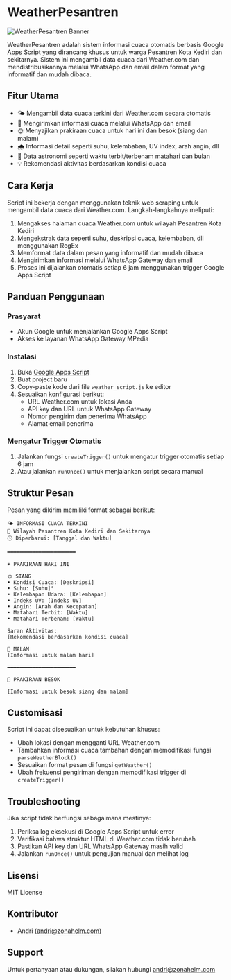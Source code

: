 # WeatherPesantren

![WeatherPesantren Banner](https://blog.classy.id/upload/gambar_berita/3dff6b3cd03dac0a28dc1cec300f3dcb_20250404150004.jpeg)

WeatherPesantren adalah sistem informasi cuaca otomatis berbasis Google Apps Script yang dirancang khusus untuk warga Pesantren Kota Kediri dan sekitarnya. Sistem ini mengambil data cuaca dari Weather.com dan mendistribusikannya melalui WhatsApp dan email dalam format yang informatif dan mudah dibaca.

## Fitur Utama

- 🌤️ Mengambil data cuaca terkini dari Weather.com secara otomatis
- 📱 Mengirimkan informasi cuaca melalui WhatsApp dan email
- 🌞 Menyajikan prakiraan cuaca untuk hari ini dan besok (siang dan malam)
- 🌧️ Informasi detail seperti suhu, kelembaban, UV index, arah angin, dll
- 🌙 Data astronomi seperti waktu terbit/terbenam matahari dan bulan
- 💡 Rekomendasi aktivitas berdasarkan kondisi cuaca

## Cara Kerja

Script ini bekerja dengan menggunakan teknik web scraping untuk mengambil data cuaca dari Weather.com. Langkah-langkahnya meliputi:

1. Mengakses halaman cuaca Weather.com untuk wilayah Pesantren Kota Kediri
2. Mengekstrak data seperti suhu, deskripsi cuaca, kelembaban, dll menggunakan RegEx
3. Memformat data dalam pesan yang informatif dan mudah dibaca
4. Mengirimkan informasi melalui WhatsApp Gateway dan email
5. Proses ini dijalankan otomatis setiap 6 jam menggunakan trigger Google Apps Script

## Panduan Penggunaan

### Prasyarat
- Akun Google untuk menjalankan Google Apps Script
- Akses ke layanan WhatsApp Gateway MPedia 

### Instalasi
1. Buka [Google Apps Script](https://script.google.com)
2. Buat project baru
3. Copy-paste kode dari file `weather_script.js` ke editor
4. Sesuaikan konfigurasi berikut:
   - URL Weather.com untuk lokasi Anda
   - API key dan URL untuk WhatsApp Gateway
   - Nomor pengirim dan penerima WhatsApp
   - Alamat email penerima

### Mengatur Trigger Otomatis
1. Jalankan fungsi `createTrigger()` untuk mengatur trigger otomatis setiap 6 jam
2. Atau jalankan `runOnce()` untuk menjalankan script secara manual

## Struktur Pesan

Pesan yang dikirim memiliki format sebagai berikut:

```
🌤️ INFORMASI CUACA TERKINI
📍 Wilayah Pesantren Kota Kediri dan Sekitarnya
🕒 Diperbarui: [Tanggal dan Waktu]

━━━━━━━━━━━━━━━━━━━━━━

☀️ PRAKIRAAN HARI INI

🌞 SIANG
• Kondisi Cuaca: [Deskripsi]
• Suhu: [Suhu]°
• Kelembapan Udara: [Kelembapan]
• Indeks UV: [Indeks UV]
• Angin: [Arah dan Kecepatan]
• Matahari Terbit: [Waktu]
• Matahari Terbenam: [Waktu]

Saran Aktivitas:
[Rekomendasi berdasarkan kondisi cuaca]

🌙 MALAM
[Informasi untuk malam hari]

━━━━━━━━━━━━━━━━━━━━━━

🌅 PRAKIRAAN BESOK

[Informasi untuk besok siang dan malam]
```

## Customisasi

Script ini dapat disesuaikan untuk kebutuhan khusus:

- Ubah lokasi dengan mengganti URL Weather.com
- Tambahkan informasi cuaca tambahan dengan memodifikasi fungsi `parseWeatherBlock()`
- Sesuaikan format pesan di fungsi `getWeather()`
- Ubah frekuensi pengiriman dengan memodifikasi trigger di `createTrigger()`

## Troubleshooting

Jika script tidak berfungsi sebagaimana mestinya:

1. Periksa log eksekusi di Google Apps Script untuk error
2. Verifikasi bahwa struktur HTML di Weather.com tidak berubah
3. Pastikan API key dan URL WhatsApp Gateway masih valid
4. Jalankan `runOnce()` untuk pengujian manual dan melihat log

## Lisensi

MIT License

## Kontributor

- Andri (andri@zonahelm.com)

## Support

Untuk pertanyaan atau dukungan, silakan hubungi andri@zonahelm.com

